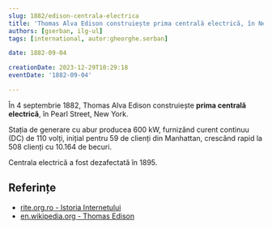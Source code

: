 ```yaml
---
slug: 1882/edison-centrala-electrica
title: 'Thomas Alva Edison construiește prima centrală electrică, în New York'
authors: [gserban, ilg-ul]
tags: [international, autor:gheorghe.serban]

date: 1882-09-04

creationDate: 2023-12-29T10:29:18
eventDate: '1882-09-04'

---
```


În 4 septembrie 1882, Thomas Alva Edison construiește **prima centrală
electrică**, în Pearl Street, New York.

<!-- truncate -->

Stația de generare cu abur producea 600 kW,
furnizând curent continuu (DC) de 110 volți, inițial pentru 59
de clienți din Manhattan, crescând rapid la 508 clienți cu
10.164 de becuri.

Centrala electrică a fost dezafectată în 1895.

## Referințe

- [rite.org.ro - Istoria Internetului](https://rite.org.ro/istoria-internetului/)
- [en.wikipedia.org - Thomas Edison](https://en.wikipedia.org/wiki/Thomas_Edison)
